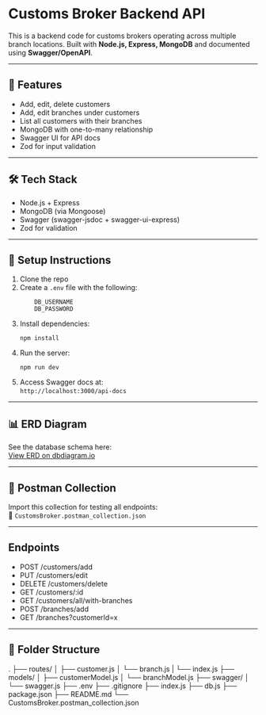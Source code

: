 # Customs Broker Backend API

This is a backend code for customs brokers operating across multiple branch locations. 
Built with **Node.js, Express, MongoDB** and documented using **Swagger/OpenAPI**.

---

## 🚀 Features

- Add, edit, delete customers
- Add, edit branches under customers
- List all customers with their branches
- MongoDB with one-to-many relationship
- Swagger UI for API docs
- Zod for input validation

---

## 🛠️ Tech Stack

- Node.js + Express
- MongoDB (via Mongoose)
- Swagger (swagger-jsdoc + swagger-ui-express)
- Zod for validation

---

## 🔧 Setup Instructions

1. Clone the repo
2. Create a `.env` file with the following:
    ```
        DB_USERNAME
        DB_PASSWORD
    ```
3. Install dependencies:
    ```
    npm install
    ```
4. Run the server:
    ```
    npm run dev
    ```
5. Access Swagger docs at:  
   `http://localhost:3000/api-docs`

---

## 📊 ERD Diagram

See the database schema here:  
[View ERD on dbdiagram.io](https://dbdiagram.io/d/6855726cf039ec6d362ab048)

---

## 🧪 Postman Collection

Import this collection for testing all endpoints:  
📁 `CustomsBroker.postman_collection.json`

---


## Endpoints
- POST /customers/add
- PUT /customers/edit
- DELETE /customers/delete
- GET /customers/:id
- GET /customers/all/with-branches
- POST /branches/add
- GET /branches?customerId=x

---


## 📁 Folder Structure

.
├── routes/
│   ├── customer.js
│   └── branch.js
|   └── index.js
├── models/
│   ├── customerModel.js
│   └── branchModel.js
├── swagger/
│   └── swagger.js
├── .env
├── .gitignore
├── index.js
├── db.js
├── package.json
├── README.md
└── CustomsBroker.postman_collection.json

